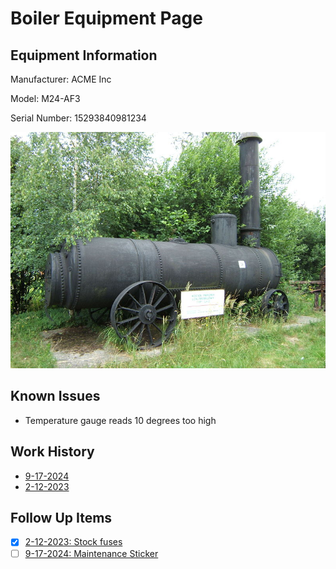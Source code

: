 # Boiler Equipment Page

## Equipment Information
Manufacturer: ACME Inc

Model: M24-AF3

Serial Number: 15293840981234

![Photo of a water boiler](boiler.jpg)

## Known Issues
- Temperature gauge reads 10 degrees too high

## Work History
- [9-17-2024](../jobs/job_1234/daily_reports/9-17-24.md)
- [2-12-2023](../jobs/job_1234/daily_reports/2-12-23.md)

## Follow Up Items
- [x] [2-12-2023: Stock fuses](../jobs/job_1234/daily_reports/2-12-23.md)
- [ ] [9-17-2024: Maintenance Sticker](../jobs/job_1234/daily_reports/9-17-24.md)
